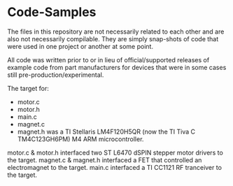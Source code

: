 # Code-Samples

The files in this repository are not necessarily related to each other and are also not necessarily compilable. They are simply snap-shots of code that were used in one project or another at some point.

All code was written prior to or in lieu of official/supported releases of example code from part manufacturers for devices that were in some cases still pre-production/experimental.

The target for:
  - motor.c
  - motor.h
  - main.c
  - magnet.c
  - magnet.h
was a TI Stellaris LM4F120H5QR (now the TI Tiva C TM4C123GH6PM) M4 ARM microcontroller.

motor.c & motor.h interfaced two ST L6470 dSPIN stepper motor drivers to the target.
magnet.c & magnet.h interfaced a FET that controlled an electromagnet to the target.
main.c interfaced a TI CC1121 RF tranceiver to the target.
